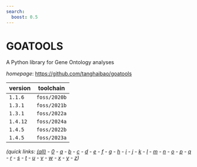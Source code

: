 ```yaml
---
search:
  boost: 0.5
---
```

# GOATOOLS

A Python library for Gene Ontology analyses

*homepage*: <https://github.com/tanghaibao/goatools>

version | toolchain
--------|----------
``1.1.6`` | ``foss/2020b``
``1.3.1`` | ``foss/2021b``
``1.3.1`` | ``foss/2022a``
``1.4.12`` | ``foss/2024a``
``1.4.5`` | ``foss/2022b``
``1.4.5`` | ``foss/2023a``


*(quick links: [(all)](../index.md) - [0](../0/index.md) - [a](../a/index.md) - [b](../b/index.md) - [c](../c/index.md) - [d](../d/index.md) - [e](../e/index.md) - [f](../f/index.md) - [g](../g/index.md) - [h](../h/index.md) - [i](../i/index.md) - [j](../j/index.md) - [k](../k/index.md) - [l](../l/index.md) - [m](../m/index.md) - [n](../n/index.md) - [o](../o/index.md) - [p](../p/index.md) - [q](../q/index.md) - [r](../r/index.md) - [s](../s/index.md) - [t](../t/index.md) - [u](../u/index.md) - [v](../v/index.md) - [w](../w/index.md) - [x](../x/index.md) - [y](../y/index.md) - [z](../z/index.md))*


